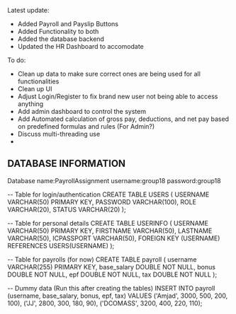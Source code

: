 Latest update: 
- Added Payroll and Payslip Buttons
- Added Functionality to both
- Added the database backend
- Updated the HR Dashboard to accomodate

To do:
- Clean up data to make sure correct ones are being used for all functionalities
- Clean up UI
- Adjust Login/Register to fix brand new user not being able to access anything
- Add admin dashboard to control the system
- Add Automated calculation of gross pay, deductions, and net pay based on predefined formulas and rules (For Admin?)
- Discuss multi-threading use
- 



DATABASE INFORMATION
---------------------
Database name:PayrollAssignment 
username:group18
password:group18


-- Table for login/authentication
CREATE TABLE USERS (
    USERNAME VARCHAR(50) PRIMARY KEY,
    PASSWORD VARCHAR(100),
    ROLE VARCHAR(20),
    STATUS VARCHAR(20)
);
 
-- Table for personal details
CREATE TABLE USERINFO (
    USERNAME VARCHAR(50) PRIMARY KEY,
    FIRSTNAME VARCHAR(50),
    LASTNAME VARCHAR(50),
    ICPASSPORT VARCHAR(50),
    FOREIGN KEY (USERNAME) REFERENCES USERS(USERNAME)
);

-- Table for payrolls (for now)
CREATE TABLE payroll (
    username VARCHAR(255) PRIMARY KEY,
    base_salary DOUBLE NOT NULL,
    bonus DOUBLE NOT NULL,
    epf DOUBLE NOT NULL,
    tax DOUBLE NOT NULL
);


-- Dummy data (Run this after creating the tables)
INSERT INTO payroll (username, base_salary, bonus, epf, tax) VALUES
('Amjad', 3000, 500, 200, 100),
('JJ', 2800, 300, 180, 90),
('DCOMASS', 3200, 400, 220, 110);
